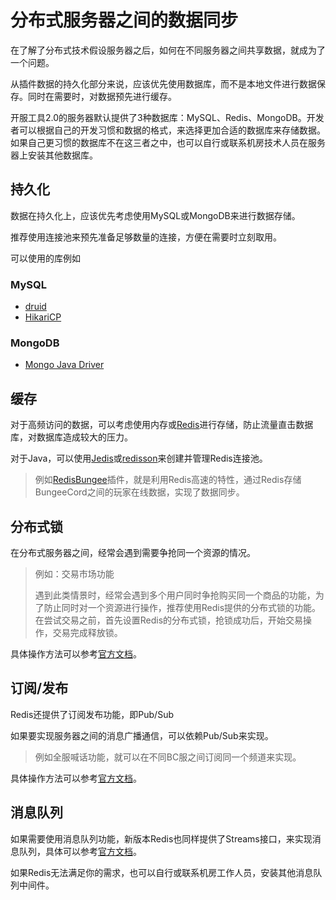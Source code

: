 # 分布式服务器之间的数据同步

在了解了分布式技术假设服务器之后，如何在不同服务器之间共享数据，就成为了一个问题。

从插件数据的持久化部分来说，应该优先使用数据库，而不是本地文件进行数据保存。同时在需要时，对数据预先进行缓存。

开服工具2.0的服务器默认提供了3种数据库：MySQL、Redis、MongoDB。开发者可以根据自己的开发习惯和数据的格式，来选择更加合适的数据库来存储数据。如果自己更习惯的数据库不在这三者之中，也可以自行或联系机房技术人员在服务器上安装其他数据库。

## 持久化

数据在持久化上，应该优先考虑使用MySQL或MongoDB来进行数据存储。

推荐使用连接池来预先准备足够数量的连接，方便在需要时立刻取用。

可以使用的库例如

### MySQL

- [druid](https://github.com/alibaba/druid)
- [HikariCP](https://github.com/brettwooldridge/HikariCP)

### MongoDB

- [Mongo Java Driver](https://github.com/mongodb/mongo-java-driver/)

## 缓存

对于高频访问的数据，可以考虑使用内存或[Redis](https://redis.io/)进行存储，防止流量直击数据库，对数据库造成较大的压力。

对于Java，可以使用[Jedis](https://github.com/redis/jedis)或[redisson](https://github.com/redisson/redisson)来创建并管理Redis连接池。

> 例如[RedisBungee](https://github.com/minecrafter/RedisBungee)插件，就是利用Redis高速的特性，通过Redis存储BungeeCord之间的玩家在线数据，实现了数据同步。

## 分布式锁

在分布式服务器之间，经常会遇到需要争抢同一个资源的情况。

> 例如：交易市场功能
>
> 遇到此类情景时，经常会遇到多个用户同时争抢购买同一个商品的功能，为了防止同时对一个资源进行操作，推荐使用Redis提供的分布式锁的功能。在尝试交易之前，首先设置Redis的分布式锁，抢锁成功后，开始交易操作，交易完成释放锁。

具体操作方法可以参考[官方文档](https://redis.io/docs/manual/patterns/distributed-locks/)。

## 订阅/发布

Redis还提供了订阅发布功能，即Pub/Sub

如果要实现服务器之间的消息广播通信，可以依赖Pub/Sub来实现。

> 例如全服喊话功能，就可以在不同BC服之间订阅同一个频道来实现。

具体操作方法可以参考[官方文档](https://redis.io/docs/manual/pubsub/)。

## 消息队列

如果需要使用消息队列功能，新版本Redis也同样提供了Streams接口，来实现消息队列，具体可以参考[官方文档](https://redis.io/docs/data-types/streams-tutorial/)。

如果Redis无法满足你的需求，也可以自行或联系机房工作人员，安装其他消息队列中间件。